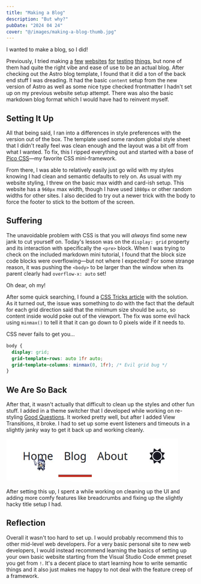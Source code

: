 ```yaml
---
title: "Making a Blog"
description: "But why?"
pubDate: "2024 04 24"
cover: "@/images/making-a-blog-thumb.jpg"
---
```


I wanted to make a blog, so I did!

Previously, I tried making [a](https://fireisgood.github.io/astro-testing-site/)
[few](https://fireisgood.github.io/learning-svelte-site/) [websites](https://fireiswebsite.netlify.app/)
[for](https://fireisgood.github.io/fancy-text/) [testing](https://fireisgood.github.io/astro-testing/)
[things](https://fireisgood.github.io/fish-quiz/), but none of them had quite the right vibe and ease of use to be an
actual blog. After checking out the Astro blog template, I found that it did a ton of the back end stuff I was dreading.
It had the basic `content` setup from the new version of Astro as well as some nice type checked frontmatter I hadn't
set up on my previous website setup attempt. There was also the basic markdown blog format which I would have had to
reinvent myself.

## Setting It Up

All that being said, I ran into a differences in style preferences with the version out of the box. The template used
some random global style sheet that I didn't really feel was clean enough and the layout was a bit off from what I
wanted. To fix, this I ripped everything out and started with a base of [Pico CSS](https://picocss.com/)&mdash;my
favorite CSS mini-framework.

From there, I was able to relatively easily just go wild with my styles knowing I had clean and semantic defaults to
rely on. As usual with my website styling, I threw on the basic max width and card-ish setup. This website has a `960px`
max width, though I have used `1080px` or other random widths for other sites. I also decided to try out a newer trick
with the body to force the footer to stick to the bottom of the screen.

## Suffering

The unavoidable problem with CSS is that you will _always_ find some new jank to cut yourself on. Today's lesson was on
the `display: grid` property and its interaction with specifically the `<pre>` block. When I was trying to check on the
included markdown mini tutorial, I found that the block size code blocks were overflowing&mdash;but not where I
expected! For some strange reason, it was pushing the `<body>` to be larger than the window when its parent clearly had
`overflow-x: auto` set!

Oh dear, oh my!

After some quick searching, I found a [CSS Tricks article](https://css-tricks.com/preventing-a-grid-blowout/) with the
solution. As it turned out, the issue was something to do with the fact that the default for each grid direction said
that the minimum size should be `auto`, so content inside would poke out of the viewport. The fix was some evil hack
using `minmax()` to tell it that it can go down to 0 pixels wide if it needs to.

CSS never fails to get you...

```css {4}
body {
  display: grid;
  grid-template-rows: auto 1fr auto;
  grid-template-columns: minmax(0, 1fr); /* Evil grid bug */
}
```

## We Are So Back

After that, it wasn't actually that difficult to clean up the styles and other fun stuff. I added in a theme switcher
that I developed while working on re-styling [Good Questions](https://radian628.github.io/good-questions/). It worked
pretty well, but after I added View Transitions, it broke. I had to set up some event listeners and timeouts in a
slightly janky way to get it back up and working cleanly.

![View Transition example](../../images/view-transition-example.gif)

After setting this up, I spent a while working on cleaning up the UI and adding more comfy features like breadcrumbs and
fixing up the slightly hacky title setup I had.

## Reflection

Overall it wasn't too hard to set up. I would probably recommend this to other mid-level web developers. For a very
basic personal site to new web developers, I would instead recommend learning the basics of setting up your own basic
website starting from the Visual Studio Code emmet preset you get from `!`. It's a decent place to start learning how to
write semantic things and it also just makes me happy to not deal with the feature creep of a framework.
